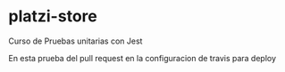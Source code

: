 # platzi-store
Curso de Pruebas unitarias con Jest

En esta prueba del pull request en la configuracion de travis para deploy
